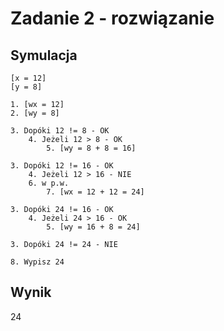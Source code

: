 # Zadanie 2 - rozwiązanie

## Symulacja

```
[x = 12]
[y = 8]

1. [wx = 12]
2. [wy = 8]

3. Dopóki 12 != 8 - OK
    4. Jeżeli 12 > 8 - OK
        5. [wy = 8 + 8 = 16]

3. Dopóki 12 != 16 - OK
    4. Jeżeli 12 > 16 - NIE
    6. w p.w.
        7. [wx = 12 + 12 = 24]

3. Dopóki 24 != 16 - OK
    4. Jeżeli 24 > 16 - OK
        5. [wy = 16 + 8 = 24]

3. Dopóki 24 != 24 - NIE

8. Wypisz 24
```

## Wynik

$24$
